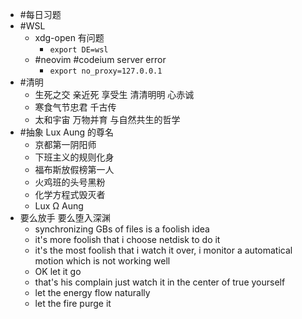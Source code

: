 - #每日习题
- #WSL
	- xdg-open 有问题
		- ```export DE=wsl```
	- #neovim #codeium server error
		- ```export no_proxy=127.0.0.1```
- #清明
	- 生死之交 亲近死 享受生 清清明明 心赤诚
	- 寒食气节忠君 千古传
	- 太和宇宙 万物并育 与自然共生的哲学
- #抽象 Lux Aung 的尊名
	- 京都第一阴阳师
	- 下班主义的规则化身
	- 福布斯放假榜第一人
	- 火鸡班的头号黑粉
	- 化学方程式毁灭者
	- Lux Ω Aung
- 要么放手 要么堕入深渊
	- synchronizing GBs of files is a foolish idea
	- it's more foolish that i choose netdisk to do it
	- it's the most foolish that i watch it over, i monitor a automatical motion which is not working well
	- OK let it go
	- that's his complain just watch it in the center of true yourself
	- let the energy flow naturally
	- let the fire purge it
